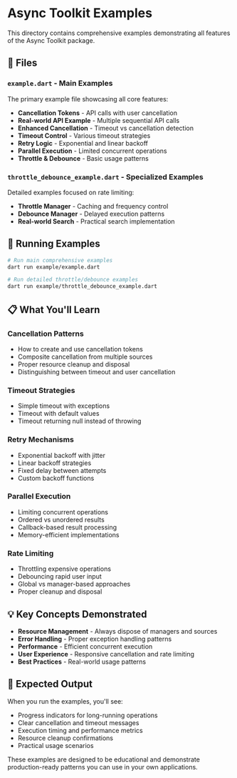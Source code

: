 # Async Toolkit Examples

This directory contains comprehensive examples demonstrating all features of the Async Toolkit package.

## 📁 Files

### `example.dart` - Main Examples
The primary example file showcasing all core features:

- **Cancellation Tokens** - API calls with user cancellation
- **Real-world API Example** - Multiple sequential API calls
- **Enhanced Cancellation** - Timeout vs cancellation detection
- **Timeout Control** - Various timeout strategies
- **Retry Logic** - Exponential and linear backoff
- **Parallel Execution** - Limited concurrent operations
- **Throttle & Debounce** - Basic usage patterns

### `throttle_debounce_example.dart` - Specialized Examples
Detailed examples focused on rate limiting:

- **Throttle Manager** - Caching and frequency control
- **Debounce Manager** - Delayed execution patterns
- **Real-world Search** - Practical search implementation

## 🚀 Running Examples

```bash
# Run main comprehensive examples
dart run example/example.dart

# Run detailed throttle/debounce examples
dart run example/throttle_debounce_example.dart
```

## 📋 What You'll Learn

### Cancellation Patterns
- How to create and use cancellation tokens
- Composite cancellation from multiple sources
- Proper resource cleanup and disposal
- Distinguishing between timeout and user cancellation

### Timeout Strategies
- Simple timeout with exceptions
- Timeout with default values
- Timeout returning null instead of throwing

### Retry Mechanisms
- Exponential backoff with jitter
- Linear backoff strategies
- Fixed delay between attempts
- Custom backoff functions

### Parallel Execution
- Limiting concurrent operations
- Ordered vs unordered results
- Callback-based result processing
- Memory-efficient implementations

### Rate Limiting
- Throttling expensive operations
- Debouncing rapid user input
- Global vs manager-based approaches
- Proper cleanup and disposal

## 💡 Key Concepts Demonstrated

- **Resource Management** - Always dispose of managers and sources
- **Error Handling** - Proper exception handling patterns
- **Performance** - Efficient concurrent execution
- **User Experience** - Responsive cancellation and rate limiting
- **Best Practices** - Real-world usage patterns

## 🎯 Expected Output

When you run the examples, you'll see:
- Progress indicators for long-running operations
- Clear cancellation and timeout messages
- Execution timing and performance metrics
- Resource cleanup confirmations
- Practical usage scenarios

These examples are designed to be educational and demonstrate production-ready patterns you can use in your own applications.